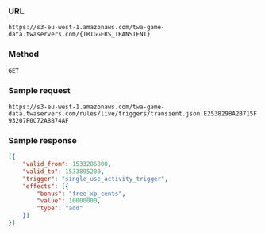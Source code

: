 ### URL
`https://s3-eu-west-1.amazonaws.com/twa-game-data.twaservers.com/{TRIGGERS_TRANSIENT}`

### Method
`GET`

### Sample request
`https://s3-eu-west-1.amazonaws.com/twa-game-data.twaservers.com/rules/live/triggers/transient.json.E253829BA2B715F93207F0C72A8B74AF`

### Sample response

```json
[{
	"valid_from": 1533286800,
	"valid_to": 1533895200,
	"trigger": "single_use_activity_trigger",
	"effects": [{
		"bonus": "free_xp_cents",
		"value": 10000000,
		"type": "add"
	}]
}]
```
